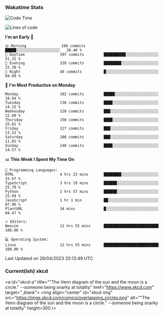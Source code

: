 ### Wakatime Stats
<!--START_SECTION:waka-->
![Code Time](http://img.shields.io/badge/Code%20Time-1%2C620%20hrs%2039%20mins-blue)

![Lines of code](https://img.shields.io/badge/From%20Hello%20World%20I%27ve%20Written-644.8%20thousand%20lines%20of%20code-blue)

**I'm an Early 🐤** 

```text
🌞 Morning                196 commits         █████░░░░░░░░░░░░░░░░░░░░   20.40 % 
🌆 Daytime                397 commits         ██████████░░░░░░░░░░░░░░░   41.31 % 
🌃 Evening                320 commits         ████████░░░░░░░░░░░░░░░░░   33.30 % 
🌙 Night                  48 commits          █░░░░░░░░░░░░░░░░░░░░░░░░   04.99 % 
```
📅 **I'm Most Productive on Monday** 

```text
Monday                   182 commits         █████░░░░░░░░░░░░░░░░░░░░   18.94 % 
Tuesday                  136 commits         ████░░░░░░░░░░░░░░░░░░░░░   14.15 % 
Wednesday                120 commits         ███░░░░░░░░░░░░░░░░░░░░░░   12.49 % 
Thursday                 150 commits         ████░░░░░░░░░░░░░░░░░░░░░   15.61 % 
Friday                   127 commits         ███░░░░░░░░░░░░░░░░░░░░░░   13.22 % 
Saturday                 106 commits         ███░░░░░░░░░░░░░░░░░░░░░░   11.03 % 
Sunday                   140 commits         ████░░░░░░░░░░░░░░░░░░░░░   14.57 % 
```


📊 **This Week I Spent My Time On** 

```text
💬 Programming Languages: 
HTML                     4 hrs 23 mins       ████████░░░░░░░░░░░░░░░░░   33.97 % 
TypeScript               3 hrs 19 mins       ██████░░░░░░░░░░░░░░░░░░░   25.79 % 
Python                   2 hrs 57 mins       ██████░░░░░░░░░░░░░░░░░░░   22.94 % 
JavaScript               1 hr 1 min          ██░░░░░░░░░░░░░░░░░░░░░░░   07.96 % 
PlantUML                 34 mins             █░░░░░░░░░░░░░░░░░░░░░░░░   04.47 % 

🔥 Editors: 
Neovim                   12 hrs 55 mins      █████████████████████████   100.00 % 

💻 Operating System: 
Linux                    12 hrs 55 mins      █████████████████████████   100.00 % 
```


 Last Updated on 28/04/2023 20:13:49 UTC
<!--END_SECTION:waka-->

### Current(ish) xkcd
<a id="xkcd-a" title=""The Venn diagram of the sun and the moon is a circle." --someone being snarky at totality" href="https://www.xkcd.com" target="_blank">
        <img align="center" id="xkcd-img" src="https://imgs.xkcd.com/comics/overlapping_circles.png" alt=""The Venn diagram of the sun and the moon is a circle." --someone being snarky at totality" height=300 />
</a>
